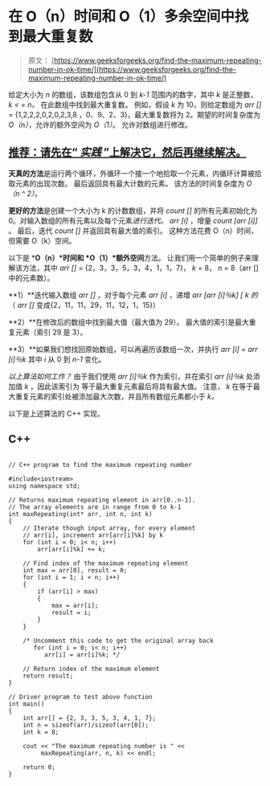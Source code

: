 # 在 O（n）时间和 O（1）多余空间中找到最大重复数

> 原文： [https://www.geeksforgeeks.org/find-the-maximum-repeating-number-in-ok-time/](https://www.geeksforgeeks.org/find-the-maximum-repeating-number-in-ok-time/)

给定大小为 *n* 的数组，该数组包含从 0 到 *k-1* 范围内的数字，其中 *k* 是正整数， *k < = n。* 在此数组中找到最大重复数。 例如，假设 *k* 为 10，则给定数组为 *arr []* = {1,2,2,2,0,2,0,2,3,8 ，0、9、2、3}，最大重复数将为 2。期望的时间复杂度为 *O（n）*，允许的额外空间为 *O（1）*。 允许对数组进行修改。

## [推荐：请先在“ ***<u>实践</u>*** ”上解决它，然后再继续解决。](https://practice.geeksforgeeks.org/problems/maximum-repeating-number/0)

**天真的方法**是运行两个循环，外循环一个接一个地拾取一个元素，内循环计算被拾取元素的出现次数。 最后返回具有最大计数的元素。 该方法的时间复杂度为 *O（n ^ 2）*。

**更好的方法**是创建一个大小为 k 的计数数组，并将 *count []* 的所有元素初始化为 0。对输入数组的所有元素以及每个元素*进行迭代。 arr [i]* ，增量 *count [arr [i]]* 。 最后，迭代 *count []* 并返回具有最大值的索引。 这种方法花费 O（n）时间，但需要 O（k）空间。

以下是 ***O（n）*时间和 *O（1）*额外空间**方法。 让我们用一个简单的例子来理解该方法，其中 *arr []* = {2，3，3，5，3，4，1，1，7}， *k* = 8， *n* = 8（arr []中的元素数）。

**1）**迭代输入数组 *arr []* ，对于每个元素 *arr [i]* ，递增 *arr [arr [i]％k] [ *k* 的*（ *arr []* 变成{2，11，11，29，11，12，1，15}）

**2）**在修改后的数组中找到最大值（最大值为 29）。 最大值的索引是最大重复元素（索引 29 是 3）。

**3）**如果我们想找回原始数组，可以再遍历该数组一次，并执行 *arr [i] = arr [i]％k* 其中 *i* 从 0 到 *n-1* 变化。

*以上算法如何工作？* 由于我们使用 *arr [i]％k* 作为索引，并在索引 *arr [i]％k* 处添加值 *k* ，因此该索引为 等于最大重复元素最后将具有最大值。 注意， *k* 在等于最大重复元素的索引处被添加最大次数，并且所有数组元素都小于 *k。*

以下是上述算法的 C++ 实现。

## C++ 

```

// C++ program to find the maximum repeating number 

#include<iostream> 
using namespace std; 

// Returns maximum repeating element in arr[0..n-1]. 
// The array elements are in range from 0 to k-1 
int maxRepeating(int* arr, int n, int k) 
{ 
    // Iterate though input array, for every element 
    // arr[i], increment arr[arr[i]%k] by k 
    for (int i = 0; i< n; i++) 
        arr[arr[i]%k] += k; 

    // Find index of the maximum repeating element 
    int max = arr[0], result = 0; 
    for (int i = 1; i < n; i++) 
    { 
        if (arr[i] > max) 
        { 
            max = arr[i]; 
            result = i; 
        } 
    } 

    /* Uncomment this code to get the original array back 
       for (int i = 0; i< n; i++) 
          arr[i] = arr[i]%k; */

    // Return index of the maximum element 
    return result; 
} 

// Driver program to test above function 
int main() 
{ 
    int arr[] = {2, 3, 3, 5, 3, 4, 1, 7}; 
    int n = sizeof(arr)/sizeof(arr[0]); 
    int k = 8; 

    cout << "The maximum repeating number is " << 
         maxRepeating(arr, n, k) << endl; 

    return 0; 
} 

```